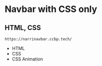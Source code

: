 # Navbar with CSS only

## HTML, CSS

`https://narrinavbar.ccbp.tech/`

- HTML
- CSS
- CSS Animation

